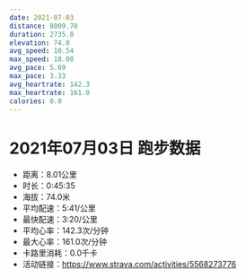 ```yaml
---
date: 2021-07-03
distance: 8009.70
duration: 2735.0
elevation: 74.0
avg_speed: 10.54
max_speed: 18.00
avg_pace: 5.69
max_pace: 3.33
avg_heartrate: 142.3
max_heartrate: 161.0
calories: 0.0
---
```


# 2021年07月03日 跑步数据

- 距离：8.01公里
- 时长：0:45:35
- 海拔：74.0米
- 平均配速：5:41/公里
- 最快配速：3:20/公里
- 平均心率：142.3次/分钟
- 最大心率：161.0次/分钟
- 卡路里消耗：0.0千卡
- 活动链接：https://www.strava.com/activities/5568273776
